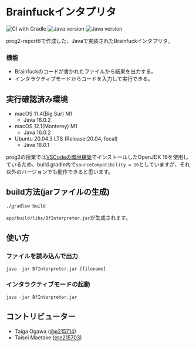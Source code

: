 # Brainfuckインタプリタ
![CI with Gradle](https://github.com/e215714/prog2-report6/actions/workflows/gradle.yml/badge.svg)
![Java version](https://img.shields.io/badge/Java-v16.0.2-B07219.svg?logo=java)
![Java version](https://img.shields.io/badge/Gradle-v7.2-006245.svg?logo=Gradle)

  prog2-report6で作成した、Javaで実装されたBrainfuckインタプリタ。

### 機能
  - Brainfuckのコードが書かれたファイルから結果を出力する。
  - インタラクティブモードからコードを入力して実行できる。

## 実行確認済み環境
  - macOS 11.4(Big Sur) M1
    - Java 16.0.2
  - macOS 12.1(Monterey) M1
    - Java 16.0.2
  - Ubuntu 20.04.3 LTS (Release:20.04, focal)
    - Java 16.0.1

prog2の授業では[VSCodeの環境構築](https://github.com/naltoma/java_intro2020/blob/master/VSCode-env.md)でインストールしたOpenJDK 16を使用しているため、build.gradle内で`sourceCompatibility = 16`としていますが、それ以外のバージョンでも動作できると思います。

## build方法(jarファイルの生成)
  ```
  ./gradlew build
  ```
  
  `app/build/libs/BfInterpreter.jar`が生成されます。

## 使い方

### ファイルを読み込んで出力

```
java -jar BfInterpreter.jar [filename]
```

### インタラクティブモードの起動
```
java -jar BfInterpreter.jar
```

## コントリビューター
  - Taiga Ogawa ([@e215714](https://github.com/e215714))
  - Taisei Maetake ([@e215703](https://github.com/e215703))
